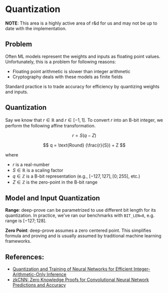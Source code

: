 # Quantization

**NOTE**: This area is a highly active area of r&d for us and may not be up to date with the implementation. 

## Problem

Often ML models represent the weights and inputs as floating point values. Unfortunately, this is a problem for following reasons:

- Floating point arithmetic is slower than integer arithmetic
- Cryptography deals with these models as finite fields

Standard practice is to trade accuracy for efficiency by quantizing weights and inputs. 

## Quantization

Say we know that $r \in \mathbb{R}$ and $r\in [-1, 1]$. To convert $r$ into an B-bit integer, we perform the following affine transformation. 

$$
r = S(q − Z)
$$

$$
q = \text{Round} (\frac{r}{S})  + Z
$$

where

- $r$ is a real-number
- $S \in \mathbb{R}$ is a scaling factor
- $q\in\mathbb{Z}$ is a B-bit representation (e.g., $[-127, 127], [0;255]$, etc.)
- $Z \in \mathbb{Z}$ is the zero-point in the B-bit range

## Model and Input Quantization

**Range**: deep-prove can be parametrized to use different bit length for its quantization. In practice, we've ran our benchmarks with `BIT_LEN=8`, e.g. range is $[-127;128]$.

**Zero Point**: deep-prove assumes a zero centered point. This simplifies formula and proving and is usually assumed by traditional machine learning frameworks.

## References:

- [Quantization and Training of Neural Networks for Efficient Integer-Arithmetic-Only Inference](https://openaccess.thecvf.com/content_cvpr_2018/papers/Jacob_Quantization_and_Training_CVPR_2018_paper.pdf)
- [zkCNN: Zero Knowledge Proofs for Convolutional Neural Network Predictions and Accuracy](https://eprint.iacr.org/2021/673.pdf)